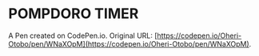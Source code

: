 # POMPDORO TIMER

A Pen created on CodePen.io. Original URL: [https://codepen.io/Oheri-Otobo/pen/WNaXOpM](https://codepen.io/Oheri-Otobo/pen/WNaXOpM).

